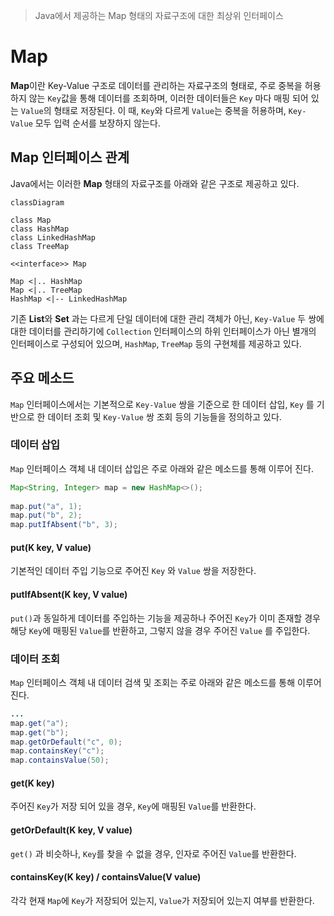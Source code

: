 > Java에서 제공하는 Map 형태의 자료구조에 대한 최상위 인터페이스

# Map
**Map**이란 Key-Value 구조로 데이터를 관리하는 자료구조의 형태로, 주로 중복을 허용하지 않는 `Key`값을 통해 데이터를 조회하며, 이러한 데이터들은 `Key` 마다 매핑 되어 있는 `Value`의 형태로 저장된다.
이 때, `Key`와 다르게 `Value`는 중복을 허용하며, `Key-Value` 모두 입력 순서를 보장하지 않는다.

## Map 인터페이스 관계
Java에서는 이러한 **Map** 형태의 자료구조를 아래와 같은 구조로 제공하고 있다.
```mermaid
classDiagram

class Map
class HashMap
class LinkedHashMap
class TreeMap

<<interface>> Map

Map <|.. HashMap
Map <|.. TreeMap
HashMap <|-- LinkedHashMap
```

기존 **List**와 **Set** 과는 다르게 단일 데이터에 대한 관리 객체가 아닌, `Key-Value` 두 쌍에 대한 데이터를 관리하기에 `Collection` 인터페이스의 하위 인터페이스가 아닌 별개의 인터페이스로 구성되어 있으며, `HashMap`, `TreeMap` 등의 구현체를 제공하고 있다.

## 주요 메소드
`Map` 인터페이스에서는 기본적으로 `Key-Value` 쌍을 기준으로 한 데이터 삽입, `Key` 를 기반으로 한 데이터 조회 및 `Key-Value` 쌍 조회 등의 기능들을 정의하고 있다.
### 데이터 삽입
`Map` 인터페이스 객체 내 데이터 삽입은 주로 아래와 같은 메소드를 통해 이루어 진다.
```java
Map<String, Integer> map = new HashMap<>();  
  
map.put("a", 1);  
map.put("b", 2);  
map.putIfAbsent("b", 3);
```
#### put(K key, V value)
기본적인 데이터 주입 기능으로 주어진 `Key` 와 `Value` 쌍을 저장한다.

#### putIfAbsent(K key, V value)
`put()`과 동일하게 데이터를 주입하는 기능을 제공하나 주어진 `Key`가 이미 존재할 경우 해당 `Key`에 매핑된 `Value`를 반환하고, 그렇지 않을 경우 주어진 `Value` 를 주입한다.
### 데이터 조회
`Map` 인터페이스 객체 내 데이터 검색 및 조회는 주로 아래와 같은 메소드를 통해 이루어 진다.
```java
...  
map.get("a");  
map.get("b");  
map.getOrDefault("c", 0);  
map.containsKey("c");  
map.containsValue(50);
```
#### get(K key)
주어진 `Key`가 저장 되어 있을 경우, `Key`에 매핑된 `Value`를 반환한다.
#### getOrDefault(K key, V value)
`get()` 과 비슷하나, `Key`를 찾을 수 없을 경우, 인자로 주어진 `Value`를 반환한다.
#### containsKey(K key) / containsValue(V value)
각각 현재 `Map`에 `Key`가 저장되어 있는지, `Value`가 저장되어 있는지 여부를 반환한다.